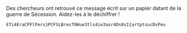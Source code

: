 Des chercheurs ont retrouvé ce message écrit sur un papier datant de la guerre de Sécession. Aidez-les à le déchiffrer !

`ETi4EraCPFlPers}PCFSLBresT0Hue3tls4ie3asr4Ds0sI{artptsucDsPeu`

